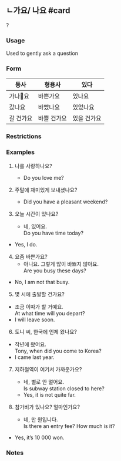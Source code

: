 ## ㄴ가요/ 나요 #card
?
### Usage
Used to gently ask a question
### Form
| 동사    | 형용사    | 있다     |
| ----- | ------ | ------ |
| 가나요  | 바쁜가요   | 있나요    |
| 갔나요   | 바빴나요   | 있었나요   |
| 갈 건가요 | 바쁠 건가요 | 있을 건가요 |
### Restrictions
### Examples
1. 나를 사랑하나요?  
	* Do you love me?
  
2. 주말에 재미있게 보내셨나요?  
	* Did you have a pleasant weekend?  
  
3. 오늘 시간이 있나요?  
	- 네, 있어요.  
Do you have time today?  
- Yes, I do.  
  
4. 요즘 바쁜가요?  
	- 아니요. 그렇게 많이 바쁘지 않아요.  
Are you busy these days?  
- No, I am not that busy.  
  
5. 몇 시에 출발할 건가요?  
- 조금 이따가 할 거예요.  
At what time will you depart?  
- I will leave soon.  
  
6. 토니 씨, 한국에 언제 왔나요?  
- 작년에 왔어요.  
Tony, when did you come to Korea?  
- I came last year.  
  
7. 지하철역이 여기서 가까운가요?  
	- 네, 별로 안 멀어요.  
	Is subway station closed to here?  
	- Yes, it is not quite far.  
  
8. 참가비가 있나요? 얼마인가요?  
	- 네, 만 원입니다.  
Is there an entry fee? How much is it?  
- Yes, it’s 10 000 won.
### Notes
